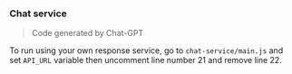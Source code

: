 ### Chat service

> Code generated by Chat-GPT


To run using your own response service, go to `chat-service/main.js` and set `API_URL` variable then uncomment line number 21 and remove line 22.